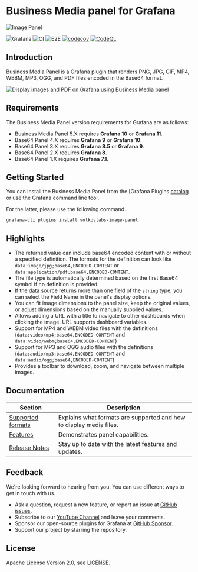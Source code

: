# Business Media panel for Grafana

![Image Panel](https://raw.githubusercontent.com/volkovlabs/volkovlabs-image-panel/main/src/img/image-panel.png)

![Grafana](https://img.shields.io/badge/Grafana-11.0-orange)
![CI](https://github.com/volkovlabs/volkovlabs-image-panel/workflows/CI/badge.svg)
![E2E](https://github.com/volkovlabs/volkovlabs-image-panel/workflows/E2E/badge.svg)
[![codecov](https://codecov.io/gh/VolkovLabs/volkovlabs-image-panel/branch/main/graph/badge.svg?token=0m6f0ktUar)](https://codecov.io/gh/VolkovLabs/volkovlabs-image-panel)
[![CodeQL](https://github.com/VolkovLabs/volkovlabs-image-panel/actions/workflows/codeql-analysis.yml/badge.svg)](https://github.com/VolkovLabs/volkovlabs-image-panel/actions/workflows/codeql-analysis.yml)

## Introduction

Business Media Panel is a Grafana plugin that renders PNG, JPG, GIF, MP4, WEBM, MP3, OGG, and PDF files encoded in the Base64 format.

[![Display images and PDF on Grafana using Business Media panel](https://raw.githubusercontent.com/volkovlabs/volkovlabs-image-panel/main/img/overview.png)](https://youtu.be/hLMtsCWPOg8)

## Requirements

The Business Media Panel version requirements for Grafana are as follows:

- Business Media Panel 5.X requires **Grafana 10** or **Grafana 11**.
- Base64 Panel 4.X requires **Grafana 9** or **Grafana 10**.
- Base64 Panel 3.X requires **Grafana 8.5** or **Grafana 9**.
- Base64 Panel 2.X requires **Grafana 8**.
- Base64 Panel 1.X requires **Grafana 7.1**.

## Getting Started

You can install the Business Media Panel from the [Grafana Plugins [catalog](https://grafana.com/grafana/plugins/volkovlabs-image-panel/) or use the Grafana command line tool.

For the latter, please use the following command.

```bash
grafana-cli plugins install volkovlabs-image-panel
```

## Highlights

- The returned value can include base64 encoded content with or without a specified definition. The formats for the definition can look like `data:image/jpg;base64,ENCODED-CONTENT` or `data:application/pdf;base64,ENCODED-CONTENT`.
- The file type is automatically determined based on the first Base64 symbol if no definition is provided.
- If the data source returns more than one field of the `string` type, you can select the Field Name in the panel's display options.
- You can fit image dimensions to the panel size, keep the original values, or adjust dimensions based on the manually supplied values.
- Allows adding a URL with a title to navigate to other dashboards when clicking the image. URL supports dashboard variables.
- Support for MP4 and WEBM video files with the definitions (`data:video/mp4;base64,ENCODED-CONTENT` and `data:video/webm;base64,ENCODED-CONTENT`)
- Support for MP3 and OGG audio files with the definitions (`data:audio/mp3;base64,ENCODED-CONTENT` and `data:audio/ogg;base64,ENCODED-CONTENT`)
- Provides a toolbar to download, zoom, and navigate between multiple images.

## Documentation

| Section                                                                            | Description                                                         |
| ---------------------------------------------------------------------------------- | ------------------------------------------------------------------- |
| [Supported formats](https://volkovlabs.io/plugins/volkovlabs-image-panel/formats/) | Explains what formats are supported and how to display media files. |
| [Features](https://volkovlabs.io/plugins/volkovlabs-image-panel/features/)         | Demonstrates panel capabilities.                                    |
| [Release Notes](https://volkovlabs.io/plugins/volkovlabs-image-panel/release/)     | Stay up to date with the latest features and updates.               |

## Feedback

We're looking forward to hearing from you. You can use different ways to get in touch with us.

- Ask a question, request a new feature, or report an issue at [GitHub issues](https://github.com/volkovlabs/volkovlabs-image-panel/issues/).
- Subscribe to our [YouTube Channel](https://www.youtube.com/@volkovlabs) and leave your comments.
- Sponsor our open-source plugins for Grafana at [GitHub Sponsor](https://github.com/sponsors/VolkovLabs).
- Support our project by starring the repository.

## License

Apache License Version 2.0, see [LICENSE](https://github.com/volkovlabs/volkovlabs-image-panel/blob/main/LICENSE).
